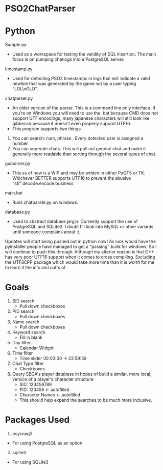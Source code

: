 PSO2ChatParser
==============

Python
=============

Sample.py
 - Used as a workspace for testing the validity of SQL insertion. The main focus is on pumping chatlogs into a PostgreSQL server.

timestamp.py
 - Used for detecting PSO2 timestamps in logs that will indicate a valid newline that was generated by the game not by a user typing "LOL\nOLO". 

chatparser.py
 - An older version of the parser. This is a command line only interface. If you're on Windows you will need to use the .bat because CMD does not support UTF encodings, many japanese characters will still look like gibberish because it doesn't even properly supoort UTF16.
 - This program supports two things
  1. You can search: num, phrase  . Every detected user is assigned a number
  2. You can seperate chats. This will pull out general chat and make it generally more readable than sorting through the several types of chat.

guiparser.py
 - This as of now is a WIP and may be written in either PyQT5 or TK. Whichever BETTER supports UTF16 to prevent the abusive "str".decode.encode business

main.bat
 - Runs chatparser.py on windows.

database.py
 - Used to abstract database jargin. Currently support the use of PostgreSQL and SQLite3. I doubt I'll look into MySQL or other variants until someone complains about it.

Updates will start being pushed out in python now! As luck would have the pyinstaller people have managed to get a "passing" build for windows. So I will continue to push this through. Although my alterior reason is that C++ has very poor UTF16 support when it comes to cross compiling. Excluding the UTF8CPP package which would take more time than it is worth for me to learn it the in's and out's of.

Goals
=====
1. SID       search
    * Pull down checkboxes
2. PID       search
    * Pull down checkboxes
3. Name      search
    * Pull down checkboxes
4. Keyword   search
    * Fill in blank
5. Day       filter
    * Calendar Widget
6. Time      filter
    * Time slider 00:00:00 -> 23:59:59
7. Chat Type filter
    * Checkboxes
8. Query SEGA's player database in hopes of build a similar, more local, version of a player's character structure
    * SID: 123456789
    * PID: 123456 <- autofilled
    * Character Names <- autofilled
    * This should help expand the searches to be much more inclusive.

Packages Used
=============
 1. psycopg2
  * For using PostgreSQL as an option 
 2. sqlite3
  * For using SQLite3


